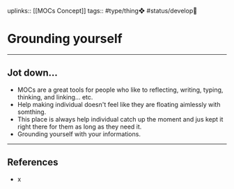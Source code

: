 uplinks:: [[MOCs Concept]]
tags:: #type/thing❖ #status/develop🔧 

# Grounding yourself
---
## Jot down...
- MOCs are a great tools for people who like to reflecting, writing, typing, thinking, and linking… etc. 
- Help making individual doesn't feel like they are floating aimlessly with somthing.
- This place is always help individual catch up the moment and jus kept it right there for them as long as they need it.
- Grounding yourself with your informations.

---
## References
- x